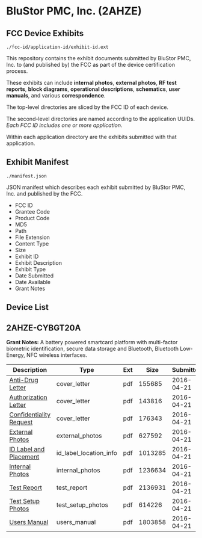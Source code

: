 # BluStor PMC, Inc. (2AHZE)
## FCC Device Exhibits

```
./fcc-id/application-id/exhibit-id.ext
```

This repository contains the exhibit documents submitted by BluStor PMC, Inc. to (and published by) the FCC as part of the device certification process.

These exhibits can include **internal photos**, **external photos**, **RF test reports**, **block diagrams**, **operational descriptions**, **schematics**, **user manuals**, and various **correspondence**.

The top-level directories are sliced by the FCC ID of each device.

The second-level directories are named according to the application UUIDs. *Each FCC ID includes one or more application.*

Within each application directory are the exhibits submitted with that application. 

## Exhibit Manifest

```
./manifest.json
```

JSON manifest which describes each exhibit submitted by BluStor PMC, Inc. and published by the FCC.

- FCC ID
- Grantee Code
- Product Code
- MD5
- Path
- File Extension
- Content Type
- Size
- Exhibit ID
- Exhibit Description
- Exhibit Type
- Date Submitted
- Date Available
- Grant Notes

## Device List
## 2AHZE-CYBGT20A
**Grant Notes:** A battery powered smartcard platform with multi-factor biometric identification, secure data storage and Bluetooth, Bluetooth Low-Energy, NFC wireless interfaces.

| Description | Type | Ext | Size | Submitted | Available |
| ----------- | ---- | --- | ---- | --------- | --------- |
| [Anti-Drug Letter](2AHZE-CYBGT20A/56f250c9bf947d425c84a119eb4f604d/2966088.pdf) | cover_letter | pdf | 155685 | 2016-04-21 | 2016-04-29 |
| [Authorization Letter](2AHZE-CYBGT20A/56f250c9bf947d425c84a119eb4f604d/2966089.pdf) | cover_letter | pdf | 143816 | 2016-04-21 | 2016-04-29 |
| [Confidentiality Request](2AHZE-CYBGT20A/56f250c9bf947d425c84a119eb4f604d/2966090.pdf) | cover_letter | pdf | 176343 | 2016-04-21 | 2016-04-29 |
| [External Photos](2AHZE-CYBGT20A/56f250c9bf947d425c84a119eb4f604d/2966111.pdf) | external_photos | pdf | 627592 | 2016-04-21 | 2016-04-29 |
| [ID Label and Placement](2AHZE-CYBGT20A/56f250c9bf947d425c84a119eb4f604d/2966091.pdf) | id_label_location_info | pdf | 1013285 | 2016-04-21 | 2016-04-29 |
| [Internal Photos](2AHZE-CYBGT20A/56f250c9bf947d425c84a119eb4f604d/2966112.pdf) | internal_photos | pdf | 1236634 | 2016-04-21 | 2016-04-29 |
| [Test Report](2AHZE-CYBGT20A/56f250c9bf947d425c84a119eb4f604d/2966094.pdf) | test_report | pdf | 2136931 | 2016-04-21 | 2016-04-29 |
| [Test Setup Photos](2AHZE-CYBGT20A/56f250c9bf947d425c84a119eb4f604d/2966095.pdf) | test_setup_photos | pdf | 614226 | 2016-04-21 | 2016-04-29 |
| [Users Manual](2AHZE-CYBGT20A/56f250c9bf947d425c84a119eb4f604d/2966096.pdf) | users_manual | pdf | 1803858 | 2016-04-21 | 2016-04-29 |
